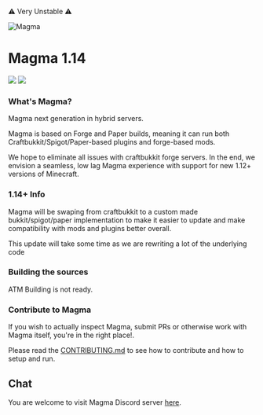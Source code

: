 :warning: Very Unstable :warning:

![Magma](https://img.hexeption.co.uk/magma.png)

# Magma 1.14

![](https://img.shields.io/badge/Minecraft%20Forge-1.14.4%20--%2028.1.93-orange.svg?style=for-the-badge) [![](https://img.shields.io/jenkins/build/https/ci.hexeption.co.uk/job/Magma-Main/job/1.14?label=CI&style=for-the-badge)](https://ci.hexeption.co.uk)

### What's Magma?

Magma next  generation in hybrid servers.

Magma is based on Forge and Paper builds, meaning it can run both Craftbukkit/Spigot/Paper-based plugins and forge-based mods.

We hope to eliminate all issues with craftbukkit forge servers. In the end, we envision a seamless, low lag Magma experience with support for new 1.12+ versions of Minecraft.

### 1.14+ Info

Magma will be swaping from craftbukkit to a custom made bukkit/spigot/paper implementation to make it easier to update and make compatibility with mods and plugins better overall.

This update will take some time as we are rewriting a lot of the underlying code 

### Building the sources

ATM Building is not ready.

### Contribute to Magma
If you wish to actually inspect Magma, submit PRs or otherwise work with Magma itself, you're in the right place!.

Please read the [CONTRIBUTING.md](https://github.com/magmafoundation/Magma/blob/master/CONTRIBUTING.md) to see how to contribute and how to setup and run.

## Chat

You are welcome to visit Magma Discord server [here](https://discord.gg/6rkqngA).

